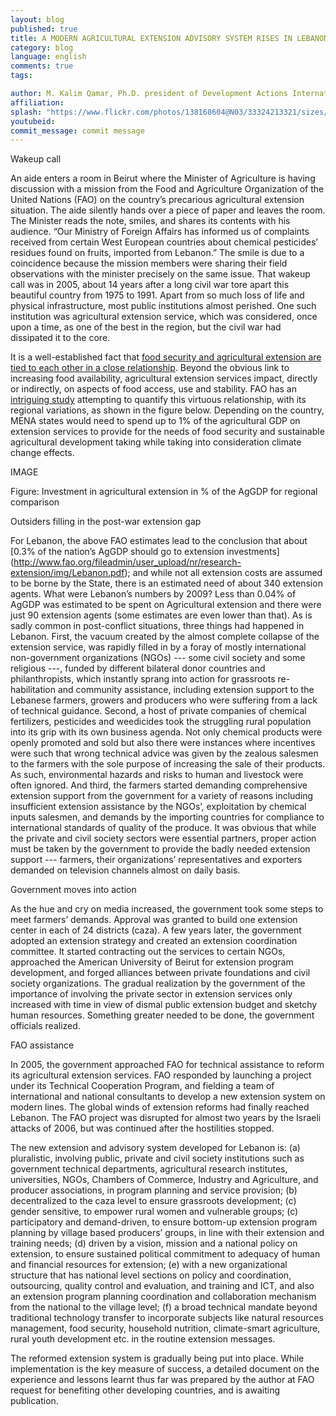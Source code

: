 ```yaml
---
layout: blog
published: true
title: A MODERN AGRICULTURAL EXTENSION ADVISORY SYSTEM RISES IN LEBANON OUT OF DISSIPATED EXTENSION SERVICES
category: blog
language: english
comments: true
tags: 

author: M. Kalim Qamar, Ph.D. president of Development Actions International, LLC
affiliation: 
splash: "https://www.flickr.com/photos/138168604@N03/33324213321/sizes/s/"
youtubeid: 
commit_message: commit message
---
```

Wakeup call

An aide enters a room in Beirut where the Minister of Agriculture is having discussion with a mission from the Food and Agriculture Organization of the United Nations (FAO) on the country’s precarious agricultural extension situation. The aide silently hands over a piece of paper and leaves the room. The Minister reads the note, smiles, and shares its contents with his audience. “Our Ministry of Foreign Affairs has informed us of complaints received from certain West European countries about chemical pesticides’ residues found on fruits, imported from Lebanon.” The smile is due to a coincidence because the mission members were sharing their field observations with the minister precisely on the same issue. That wakeup call was in 2005, about 14 years after a long civil war tore apart this beautiful country from 1975 to 1991. Apart from so much loss of life and physical infrastructure, most public institutions almost perished. One such institution was agricultural extension service, which was considered, once upon a time, as one of the best in the region, but the civil war had dissipated it to the core. 

It is a well-established fact that [food security and agricultural extension are tied to each other in a close relationship](http://www.fao.org/docrep/006/Y5061E/Y5061E00.HTM).  Beyond the obvious link to increasing food availability, agricultural extension services impact, directly or indirectly, on aspects of food access, use and stability.  FAO has an [intriguing study](http://www.fao.org/docrep/017/ap795e/ap795e.pdf) attempting to quantify this virtuous relationship, with its regional variations, as shown in the figure below.  Depending on the country, MENA states would need to spend up to 1% of the agricultural GDP on extension services to provide for the needs of food security and sustainable agricultural development taking while taking into consideration climate change effects.


IMAGE

Figure: Investment in agricultural extension in % of the AgGDP for regional comparison


Outsiders filling in the post-war extension gap

For Lebanon, the above FAO estimates lead to the conclusion that about [0.3% of the nation’s AgGDP should go to extension investments] (http://www.fao.org/fileadmin/user_upload/nr/research-extension/img/Lebanon.pdf); and while not all extension costs are assumed to be borne by the State, there is an estimated need of about 340 extension agents.  What were Lebanon’s numbers by 2009? Less than 0.04% of AgGDP was estimated to be spent on Agricultural extension and there were just 90 extension agents (some estimates are even lower than that).  As is sadly common in post-conflict situations, three things had happened in Lebanon. First, the vacuum created by the almost complete collapse of the extension service, was rapidly filled in by a foray of mostly international non-government organizations (NGOs) --- some civil society and some religious ---, funded by different bilateral donor countries and philanthropists, which instantly sprang into action for grassroots re-habilitation and community assistance, including extension support to the Lebanese farmers, growers and producers who were suffering from a lack of technical guidance. Second, a host of private companies of chemical fertilizers, pesticides and weedicides took the struggling rural population into its grip with its own business agenda. Not only chemical products were openly promoted and sold but also there were instances where incentives were such that wrong technical advice was given by the zealous salesmen to the farmers with the sole purpose of increasing the sale of their products. As such, environmental hazards and risks to human and livestock were often ignored. And third, the farmers started demanding comprehensive extension support from the government for a variety of reasons including insufficient extension assistance by the NGOs’, exploitation by chemical inputs salesmen, and demands by the importing countries for compliance to international standards of quality of the produce. It was obvious that while the private and civil society sectors were essential partners, proper action must be taken by the government to provide the badly needed extension support --- farmers, their organizations’ representatives and exporters demanded on television channels almost on daily basis.

Government moves into action

As the hue and cry on media increased, the government took some steps to meet farmers’ demands. Approval was granted to build one extension center in each of 24 districts (caza). A few years later, the government adopted an extension strategy and created an extension coordination committee. It started contracting out the services to certain NGOs, approached the American University of Beirut for extension program development, and forged alliances between private foundations and civil society organizations. The gradual realization by the government of the importance of involving the private sector in extension services only increased with time in view of dismal public extension budget and sketchy human resources. Something greater needed to be done, the government officials realized. 


FAO assistance

In 2005, the government approached FAO for technical assistance to reform its agricultural extension services. FAO responded by launching a project under its Technical Cooperation Program, and fielding a team of international and national consultants to develop a new extension system on modern lines. The global winds of extension reforms had finally reached Lebanon. The FAO project was disrupted for almost two years by the Israeli attacks of 2006, but was continued after the hostilities stopped. 

The new extension and advisory system developed for Lebanon is: (a) pluralistic, involving public, private and civil society institutions such as government technical departments, agricultural research institutes, universities, NGOs, Chambers of Commerce, Industry and Agriculture, and producer associations, in program planning and service provision; (b) decentralized to the caza level to ensure grassroots development; (c) gender sensitive, to empower rural women and vulnerable groups; (c) participatory and demand-driven, to ensure bottom-up extension program planning by village based producers’ groups, in line with their extension and training needs; (d) driven by a vision, mission and a national policy on extension, to ensure sustained political commitment to adequacy of human and financial resources for extension; (e) with a new organizational structure that has national level sections on policy and coordination, outsourcing, quality control and evaluation, and training and ICT, and also an extension program planning coordination and collaboration mechanism from the national to the village level; (f) a broad technical mandate beyond traditional technology transfer to incorporate subjects like natural resources management, food security, household nutrition, climate-smart agriculture, rural youth development etc. in the routine extension messages.    

The reformed extension system is gradually being put into place. While implementation is the key measure of success, a detailed document on the experience and lessons learnt thus far was prepared by the author at FAO request for benefiting other developing countries, and is awaiting publication.